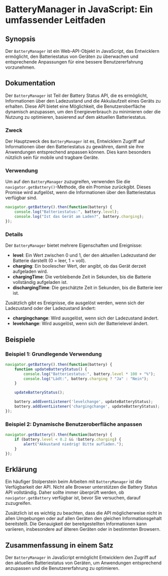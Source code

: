 <!--
Meta Description: # BatteryManager in JavaScript: Ein umfassender Leitfaden ## Synopsis Der `BatteryManager` ist ein Web-API-Objekt in JavaScript, das Entwicklern ermög...
Meta Keywords: die, der, battery, den, ist
-->

# BatteryManager in JavaScript: Ein umfassender Leitfaden

## Synopsis
Der `BatteryManager` ist ein Web-API-Objekt in JavaScript, das Entwicklern ermöglicht, den Batteriestatus von Geräten zu überwachen und entsprechende Anpassungen für eine bessere Benutzererfahrung vorzunehmen.

## Dokumentation
Der `BatteryManager` ist Teil der Battery Status API, die es ermöglicht, Informationen über den Ladezustand und die Akkulaufzeit eines Geräts zu erhalten. Diese API bietet eine Möglichkeit, die Benutzeroberfläche dynamisch anzupassen, um den Energieverbrauch zu minimieren oder die Nutzung zu optimieren, basierend auf dem aktuellen Batteriestatus.

### Zweck
Der Hauptzweck des `BatteryManager` ist es, Entwicklern Zugriff auf Informationen über den Batteriestatus zu gewähren, damit sie ihre Anwendungen entsprechend anpassen können. Dies kann besonders nützlich sein für mobile und tragbare Geräte.

### Verwendung
Um auf den `BatteryManager` zuzugreifen, verwenden Sie die `navigator.getBattery()`-Methode, die ein Promise zurückgibt. Dieses Promise wird aufgelöst, wenn die Informationen über den Batteriestatus verfügbar sind.

```javascript
navigator.getBattery().then(function(battery) {
    console.log("Batteriestatus:", battery.level);
    console.log("Ist das Gerät am Laden?", battery.charging);
});
```

### Details
Der `BatteryManager` bietet mehrere Eigenschaften und Ereignisse:

- **level**: Ein Wert zwischen 0 und 1, der den aktuellen Ladezustand der Batterie darstellt (0 = leer, 1 = voll).
- **charging**: Ein boolescher Wert, der angibt, ob das Gerät derzeit aufgeladen wird.
- **chargingTime**: Die verbleibende Zeit in Sekunden, bis die Batterie vollständig aufgeladen ist.
- **dischargingTime**: Die geschätzte Zeit in Sekunden, bis die Batterie leer ist.

Zusätzlich gibt es Ereignisse, die ausgelöst werden, wenn sich der Ladezustand oder der Ladezustand ändert:

- **chargingchange**: Wird ausgelöst, wenn sich der Ladezustand ändert.
- **levelchange**: Wird ausgelöst, wenn sich der Batterielevel ändert.

## Beispiele
### Beispiel 1: Grundlegende Verwendung
```javascript
navigator.getBattery().then(function(battery) {
    function updateBatteryStatus() {
        console.log("Batteriestatus:", battery.level * 100 + "%");
        console.log("Lädt:", battery.charging ? "Ja" : "Nein");
    }

    updateBatteryStatus();

    battery.addEventListener('levelchange', updateBatteryStatus);
    battery.addEventListener('chargingchange', updateBatteryStatus);
});
```

### Beispiel 2: Dynamische Benutzeroberfläche anpassen
```javascript
navigator.getBattery().then(function(battery) {
    if (battery.level < 0.2 && !battery.charging) {
        alert("Akkustand niedrig! Bitte aufladen.");
    }
});
```

## Erklärung
Ein häufiger Stolperstein beim Arbeiten mit `BatteryManager` ist die Verfügbarkeit der API. Nicht alle Browser unterstützen die Battery Status API vollständig. Daher sollte immer überprüft werden, ob `navigator.getBattery` verfügbar ist, bevor Sie versuchen, darauf zuzugreifen.

Zusätzlich ist es wichtig zu beachten, dass die API möglicherweise nicht in allen Umgebungen oder auf allen Geräten den gleichen Informationsgehalt bereitstellt. Die Genauigkeit der bereitgestellten Informationen kann variieren, insbesondere auf älteren Geräten oder in bestimmten Browsern.

## Zusammenfassung in einem Satz
Der `BatteryManager` in JavaScript ermöglicht Entwicklern den Zugriff auf den aktuellen Batteriestatus von Geräten, um Anwendungen entsprechend anzupassen und die Benutzererfahrung zu optimieren.